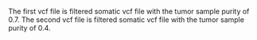 The first vcf file is filtered somatic vcf file with the tumor sample purity of 0.7.
The second vcf file is filtered somatic vcf file with the tumor sample purity of 0.4.
